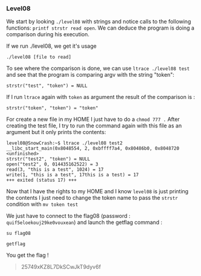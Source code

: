 ### Level08

We start by looking `./level08` with strings and notice calls to the following functions: `printf strstr read open`. We can deduce the program is doing a comparison during his execution.

If we run ./level08, we get it's usage 

    ./level08 [file to read]

To see where the comparison is done, we can use `ltrace ./level08 test` and see that the program is comparing argv with the string "token":

    strstr("test", "token") = NULL

If I run `ltrace` again with `token` as argument the result of the comparison is :

    strstr("token", "token") = "token"

For create a new file in my HOME I just have to do a `chmod 777 .`
After creating the test file, I try to run the command again with this file as an argument but it only prints the contents:

    level08@SnowCrash:~$ ltrace ./level08 test2
    __libc_start_main(0x8048554, 2, 0xbffff7a4, 0x80486b0, 0x8048720 <unfinished>
    strstr("test2", "token") = NULL
    open("test2", 0, 014435162522) = 3
    read(3, "this is a test", 1024) = 17
    write(1, "this is a test", 17this is a test) = 17
    +++ exited (status 17) +++

Now that I have the rights to my HOME and I know `level08` is just printing the contents I just need to change the token name to pass the `strstr` condition with `mv token test`

We just have to connect to the flag08 (password : `quif5eloekouj29ke0vouxean`) and launch the getflag command :

`su flag08`

`getflag`

You get the flag ! 
> 25749xKZ8L7DkSCwJkT9dyv6f


